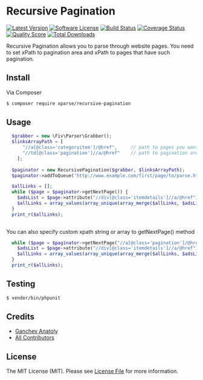 # Recursive Pagination

[![Latest Version](https://img.shields.io/packagist/v/xparse/recursive-pagination.svg?style=flat-square)](https://packagist.org/packages/xparse/recursive-pagination)
[![Software License](https://img.shields.io/badge/license-MIT-brightgreen.svg?style=flat-square)](LICENSE.md)
[![Build Status](https://img.shields.io/travis/xparse/RecursivePagination/master.svg?style=flat-square)](https://travis-ci.org/xparse/RecursivePagination)
[![Coverage Status](https://img.shields.io/scrutinizer/coverage/g/xparse/RecursivePagination.svg?style=flat-square)](https://scrutinizer-ci.com/g/xparse/RecursivePagination/code-structure)
[![Quality Score](https://img.shields.io/scrutinizer/g/xparse/RecursivePagination.svg?style=flat-square)](https://scrutinizer-ci.com/g/xparse/RecursivePagination)
[![Total Downloads](https://img.shields.io/packagist/dt/xparse/recursive-pagination.svg?style=flat-square)](https://packagist.org/packages/xparse/recursive-pagination)

Recursive Pagination allows you to parse through website pages. You need to set xPath to pagination area and xPath to pages that have such pagination. 

## Install

Via Composer

``` bash
$ composer require xparse/recursive-pagination
```

## Usage

```php
  $grabber = new \Fiv\Parser\Grabber();
  $linksArrayPath = [
      "//a[@class='categoryitem']/@href",     // path to pages you want to scrape
      "//td[@class='pagination']//a/@href"    // path to pagination area
    ];
  
  $paginator = new RecursivePagination($grabber, $linksArrayPath);
  $paginator->addToQueue('http://www.example.com/first/page/to/parse.html');

  $allLinks = [];
  while ($page = $paginator->getNextPage()) {
    $adsList = $page->attribute("//div[@class='itemdetails']//a/@href")->getItems();
    $allLinks = array_values(array_unique(array_merge($allLinks, $adsList)));
  }
  print_r($allLinks);
  
```
You can also specify custom xpath string or array to getNextPage() method

```php
  while ($page = $paginator->getNextPage("//a[@class='pagination']/@href")) {
    $adsList = $page->attribute("//div[@class='itemdetails']//a/@href")->getItems();
    $allLinks = array_values(array_unique(array_merge($allLinks, $adsList)));
  }
  print_r($allLinks);
```


## Testing

``` bash
$ vendor/bin/phpunit
```

## Credits

- [Ganchev Anatoly](https://github.com/ganchclub)
- [All Contributors](https://github.com/xparse/RecursivePagination/graphs/contributors)

## License

The MIT License (MIT). Please see [License File](LICENSE.md) for more information.
